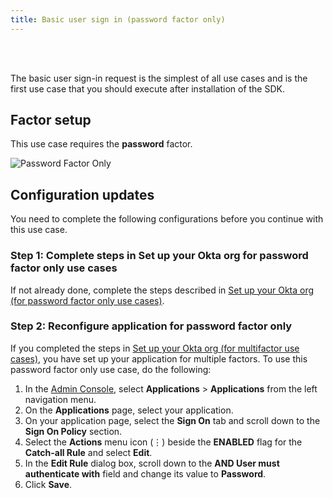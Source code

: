 ```yaml
---
title: Basic user sign in (password factor only)
---
```


<div class="oie-embedded-sdk">

<ApiLifecycle access="ie" /><br>
<ApiLifecycle access="Limited GA" /><br>

 

The basic user sign-in request is the simplest of all use cases and is the first use case that you should execute after installation of the SDK.

## Factor setup

This use case requires the **password** factor.

<div class="common-image-format">

![Password Factor Only](/img/oie-embedded-sdk/factor-password-only.png "Password Factor")

</div>

## Configuration updates

You need to complete the following configurations before you continue with this use case.

### Step 1: Complete steps in Set up your Okta org for password factor only use cases

If not already done, complete the steps described in [Set up your Okta org (for password factor only use cases)](/docs/guides/oie-embedded-common-org-setup/aspnet/main/#set-up-your-okta-org-for-password-factor-only-use-cases).

### Step 2: Reconfigure application for password factor only

If you completed the steps in
[Set up your Okta org (for multifactor use cases)](/docs/guides/oie-embedded-common-org-setup/aspnet/main/#set-up-your-okta-org-for-multifactor-use-cases), you have set up your application for multiple factors. To use this password factor only use case, do the following:

1. In the [Admin Console](/docs/guides/quickstart/using-console/), select **Applications** > **Applications** from the left navigation menu.
1. On the **Applications** page, select your application.
1. On your application page, select the **Sign On** tab and scroll down to the **Sign On Policy** section.
1. Select the **Actions** menu icon (⋮) beside the **ENABLED** flag for the **Catch-all Rule** and select **Edit**.
1. In the **Edit Rule** dialog box, scroll down to the **AND User must authenticate with** field and change its value to **Password**.
1. Click **Save**.

<StackSnippet snippet="summaryofsteps" noSelector />

<StackSnippet snippet="integrationsteps" noSelector />

</div>
